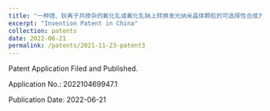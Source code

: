 ```yaml
---
title: "一种镱、钬离子共掺杂的氟化钆或氟化钆钠上转换发光纳米晶体颗粒的可选择性合成方法"
excerpt: "Invention Patent in China"
collection: patents
date: 2022-06-21
permalink: /patents/2021-11-23-patent3
---
```


Patent Application Filed and Published.

Application No.: 202210469947.1

Publication Date: 2022-06-21

